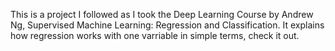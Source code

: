 This is a project I followed as I took the Deep Learning Course by Andrew Ng, Supervised Machine Learning: Regression and Classification.
It explains how regression works with one varriable in simple terms, check it out.
